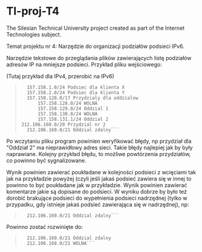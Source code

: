 # TI-proj-T4
The Silesian Technical University project created as part of the Internet Technologies subject.

Temat projektu nr 4: Narzędzie do organizacji podziałów podsieci IPv6.

Narzędzie tekstowe do przeglądania plików zawierających listę podziałów adresów IP na mniejsze podsieci. Przykład pliku wejściowego:

(Tutaj przykład dla IPv4, przerobić na IPv6)

>```157.158.0.0/16 Przydzial nr 1
>	157.158.1.0/24 Podsiec dla klienta X
>	157.158.2.0/24 Podsiec dla klienta Y
>	157.158.128.0/17 Przydzialy dla oddzialow
>		157.158.128.0/24 WOLNA
>		157.158.129.0/24 Oddzial 1
>		157.158.130.0/24 WOLNA
>		157.158.131.1/24 Oddzial 2
>212.106.160.0/20 Przydzial nr 2
>	212.106.160.0/21 Oddzial zdalny```
	
Po wczytaniu pliku program powinien weryfikować błędy, np przydział dla "Oddział 2" ma nieprawidłowy adres sieci. Takie błędy najlepiej jak by były naprawiane. Kolejny przykład błędu, to możliwe powtórzenia przydziałów, co powinno być sygnalizowane.

Wynik powinien zawierać poukładane w kolejności podsieci z wcięciami tak jak na przykładzie powyżej (czyli jeśli jakaś podsieć zawiera się w innej to powinno to być poukładane jak w przykładzie. Wynik powinien zawierać komentarze jakie są dopisane do podsieci. W wyniku dobrze by było też dorobić brakujące podsieci do wypełnienia podsieci nadrzędnej (tylko w przypadku, gdy istnieje jakaś podsieć zawierająca się w nadrzędnej), np:

>```212.106.160.0/20 Przydzial nr 2
>	212.106.160.0/21 Oddzial zdalny```
Powinno zostać rozwinięte do:

>```212.106.160.0/20 Przydzial nr 2
>	212.106.160.0/21 Oddzial zdalny
>	212.106.168.0/21 WOLNA```
